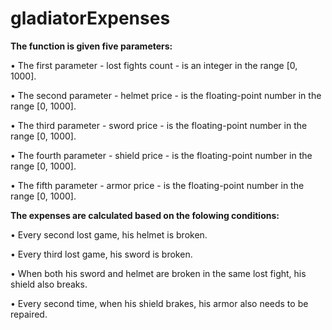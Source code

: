 # gladiatorExpenses

**The function is given five parameters:**

•	The first parameter - lost fights count - is an integer in the range [0, 1000].

•	The second parameter - helmet price - is the floating-point number in the range [0, 1000]. 

•	The third parameter - sword price - is the floating-point number in the range [0, 1000].

•	The fourth parameter - shield price - is the floating-point number in the range [0, 1000]. 

•	The fifth parameter - armor price - is the floating-point number in the range [0, 1000]. 

**The expenses are calculated based on the folowing conditions:**

•	Every second lost game, his helmet is broken.

•	Every third lost game, his sword is broken.

•	When both his sword and helmet are broken in the same lost fight, his shield also breaks.

•	Every second time, when his shield brakes, his armor also needs to be repaired.
